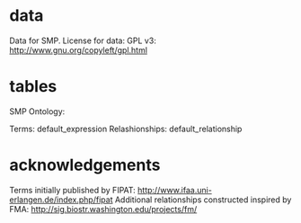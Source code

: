 data
====

Data for SMP. License for data: GPL v3: http://www.gnu.org/copyleft/gpl.html

tables
======

SMP Ontology:

Terms:              default_expression
Relashionships:     default_relationship

acknowledgements
================

Terms initially published by FIPAT: http://www.ifaa.uni-erlangen.de/index.php/fipat
Additional relationships constructed inspired by FMA: http://sig.biostr.washington.edu/projects/fm/
